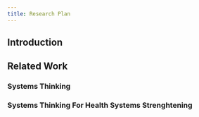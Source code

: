 ```yaml
---
title: Research Plan
---
```


## Introduction
## Related Work
### Systems Thinking
### Systems Thinking For Health Systems Strenghtening
###
